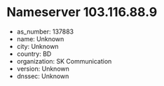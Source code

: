 # Nameserver 103.116.88.9

* as_number: 137883
* name: Unknown
* city: Unknown
* country: BD
* organization: SK Communication
* version: Unknown
* dnssec: Unknown
